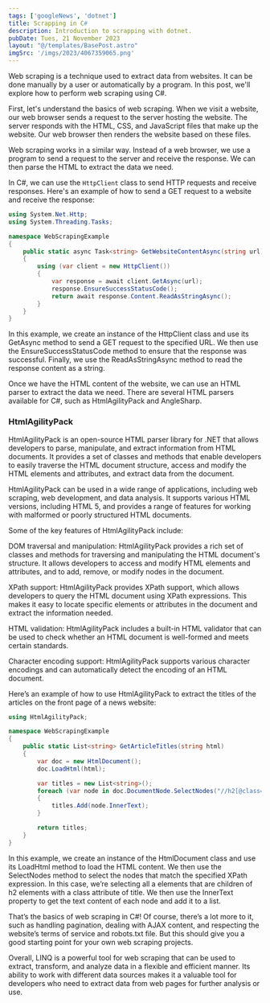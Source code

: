 ```yaml
---
tags: ['googleNews', 'dotnet']
title: Scrapping in C#
description: Introduction to scrapping with dotnet.
pubDate: Tues, 21 November 2023
layout: "@/templates/BasePost.astro"
imgSrc: '/imgs/2023/4067359065.png'
---
```


Web scraping is a technique used to extract data from websites. It can be done manually by a user or automatically by a program. In this post, we'll explore how to perform web scraping using C#.

First, let's understand the basics of web scraping. When we visit a website, our web browser sends a request to the server hosting the website. The server responds with the HTML, CSS, and JavaScript files that make up the website. Our web browser then renders the website based on these files.

Web scraping works in a similar way. Instead of a web browser, we use a program to send a request to the server and receive the response. We can then parse the HTML to extract the data we need.

In C#, we can use the `HttpClient` class to send HTTP requests and receive responses. Here's an example of how to send a GET request to a website and receive the response:

```csharp
using System.Net.Http;
using System.Threading.Tasks;

namespace WebScrapingExample
{
    public static async Task<string> GetWebsiteContentAsync(string url)
    {
        using (var client = new HttpClient())
        {
            var response = await client.GetAsync(url);
            response.EnsureSuccessStatusCode();
            return await response.Content.ReadAsStringAsync();
        }
    }
}
```

In this example, we create an instance of the HttpClient class and use its GetAsync method to send a GET request to the specified URL. We then use the EnsureSuccessStatusCode method to ensure that the response was successful. Finally, we use the ReadAsStringAsync method to read the response content as a string.

Once we have the HTML content of the website, we can use an HTML parser to extract the data we need. There are several HTML parsers available for C#, such as HtmlAgilityPack and AngleSharp.

### HtmlAgilityPack
HtmlAgilityPack is an open-source HTML parser library for .NET that allows developers to parse, manipulate, and extract information from HTML documents. It provides a set of classes and methods that enable developers to easily traverse the HTML document structure, access and modify the HTML elements and attributes, and extract data from the document.

HtmlAgilityPack can be used in a wide range of applications, including web scraping, web development, and data analysis. It supports various HTML versions, including HTML 5, and provides a range of features for working with malformed or poorly structured HTML documents.

Some of the key features of HtmlAgilityPack include:

DOM traversal and manipulation: HtmlAgilityPack provides a rich set of classes and methods for traversing and manipulating the HTML document's structure. It allows developers to access and modify HTML elements and attributes, and to add, remove, or modify nodes in the document.

XPath support: HtmlAgilityPack provides XPath support, which allows developers to query the HTML document using XPath expressions. This makes it easy to locate specific elements or attributes in the document and extract the information needed.

HTML validation: HtmlAgilityPack includes a built-in HTML validator that can be used to check whether an HTML document is well-formed and meets certain standards.

Character encoding support: HtmlAgilityPack supports various character encodings and can automatically detect the encoding of an HTML document.

Here’s an example of how to use HtmlAgilityPack to extract the titles of the articles on the front page of a news website:

```csharp
using HtmlAgilityPack;

namespace WebScrapingExample
{
    public static List<string> GetArticleTitles(string html)
    {
        var doc = new HtmlDocument();
        doc.LoadHtml(html);

        var titles = new List<string>();
        foreach (var node in doc.DocumentNode.SelectNodes("//h2[@class='title']/a"))
        {
            titles.Add(node.InnerText);
        }

        return titles;
    }
}
```

In this example, we create an instance of the HtmlDocument class and use its LoadHtml method to load the HTML content. We then use the SelectNodes method to select the nodes that match the specified XPath expression. In this case, we’re selecting all a elements that are children of h2 elements with a class attribute of title. We then use the InnerText property to get the text content of each node and add it to a list.

That’s the basics of web scraping in C#! Of course, there’s a lot more to it, such as handling pagination, dealing with AJAX content, and respecting the website’s terms of service and robots.txt file. But this should give you a good starting point for your own web scraping projects.

Overall, LINQ is a powerful tool for web scraping that can be used to extract, transform, and analyze data in a flexible and efficient manner. Its ability to work with different data sources makes it a valuable tool for developers who need to extract data from web pages for further analysis or use.